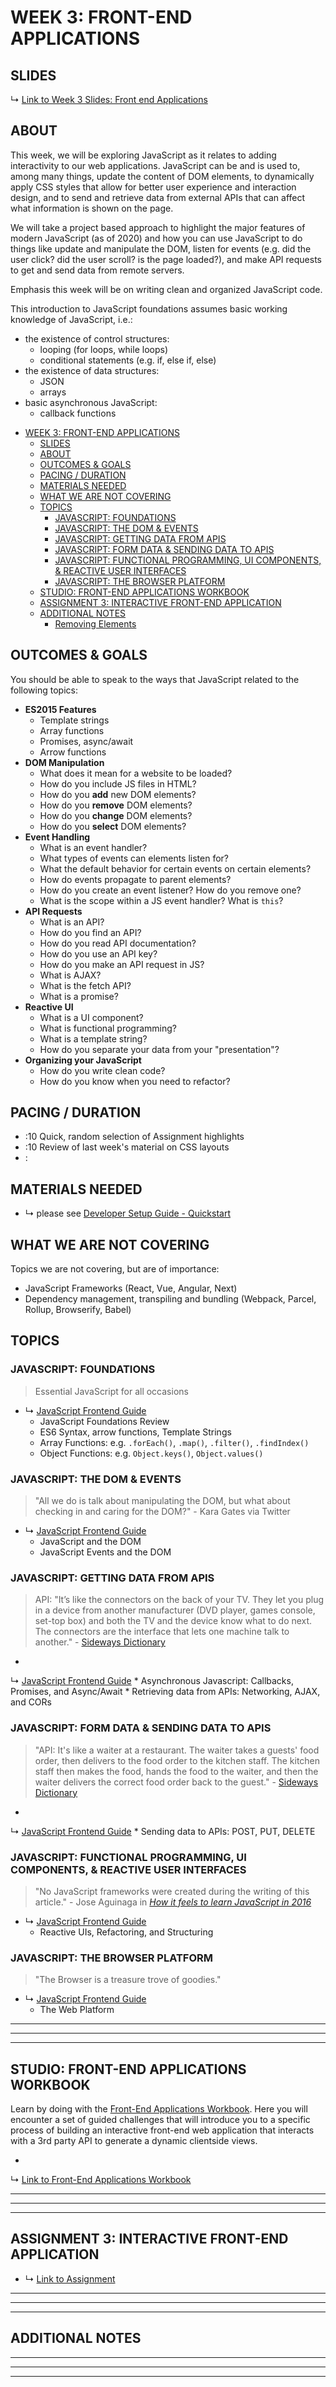 # WEEK 3: FRONT-END APPLICATIONS

## SLIDES

↳ [Link to Week 3 Slides: Front end Applications](https://docs.google.com/presentation/d/15shDWywWVGY5k-3kBwwpSdGI-_CsdwTgPGnag614BQs/edit?usp=sharing)

## ABOUT

This week, we will be exploring JavaScript as it relates to adding interactivity to our web applications. JavaScript can
be and is used to, among many things, update the content of DOM elements, to dynamically apply CSS styles that allow for
better user experience and interaction design, and to send and retrieve data from external APIs that can affect what
information is shown on the page.

We will take a project based approach to highlight the major features of modern JavaScript (as of 2020) and how you can
use JavaScript to do things like update and manipulate the DOM, listen for events (e.g. did the user click? did the user
scroll? is the page loaded?), and make API requests to get and send data from remote servers.

Emphasis this week will be on writing clean and organized JavaScript code.

This introduction to JavaScript foundations assumes basic working knowledge of JavaScript, i.e.:

* the existence of control structures:
    * looping (for loops, while loops)
    * conditional statements (e.g. if, else if, else)
* the existence of data structures:
    * JSON
    * arrays
* basic asynchronous JavaScript:
    * callback functions

- [WEEK 3: FRONT-END APPLICATIONS](#week-3-front-end-applications)
    - [SLIDES](#slides)
    - [ABOUT](#about)
    - [OUTCOMES & GOALS](#outcomes--goals)
    - [PACING / DURATION](#pacing--duration)
    - [MATERIALS NEEDED](#materials-needed)
    - [WHAT WE ARE NOT COVERING](#what-we-are-not-covering)
    - [TOPICS](#topics)
        - [JAVASCRIPT: FOUNDATIONS](#javascript-foundations)
        - [JAVASCRIPT: THE DOM & EVENTS](#javascript-the-dom--events)
        - [JAVASCRIPT: GETTING DATA FROM APIS](#javascript-getting-data-from-apis)
        - [JAVASCRIPT: FORM DATA & SENDING DATA TO APIS](#javascript-form-data--sending-data-to-apis)
        - [JAVASCRIPT: FUNCTIONAL PROGRAMMING, UI COMPONENTS, & REACTIVE USER INTERFACES](#javascript-functional-programming-ui-components--reactive-user-interfaces)
        - [JAVASCRIPT: THE BROWSER PLATFORM](#javascript-the-browser-platform)
    - [STUDIO: FRONT-END APPLICATIONS WORKBOOK](#studio-front-end-applications-workbook)
    - [ASSIGNMENT 3: INTERACTIVE FRONT-END APPLICATION](#assignment-3-interactive-front-end-application)
    - [ADDITIONAL NOTES](#additional-notes)
        - [Removing Elements](#removing-elements)

## OUTCOMES & GOALS

You should be able to speak to the ways that JavaScript related to the following topics:

* **ES2015 Features**
    * Template strings
    * Array functions
    * Promises, async/await
    * Arrow functions
* **DOM Manipulation**
    * What does it mean for a website to be loaded?
    * How do you include JS files in HTML?
    * How do you **add** new DOM elements?
    * How do you **remove** DOM elements?
    * How do you **change** DOM elements?
    * How do you **select** DOM elements?
* **Event Handling**
    * What is an event handler?
    * What types of events can elements listen for?
    * What the default behavior for certain events on certain elements?
    * How do events propagate to parent elements?
    * How do you create an event listener? How do you remove one?
    * What is the scope within a JS event handler? What is `this`?
* **API Requests**
    * What is an API?
    * How do you find an API?
    * How do you read API documentation?
    * How do you use an API key?
    * How do you make an API request in JS?
    * What is AJAX?
    * What is the fetch API?
    * What is a promise?
* **Reactive UI**
    * What is a UI component?
    * What is functional programming?
    * What is a template string?
    * How do you separate your data from your "presentation"?
* **Organizing your JavaScript**
    * How do you write clean code?
    * How do you know when you need to refactor?

## PACING / DURATION

* :10 Quick, random selection of Assignment highlights
* :10 Review of last week's material on CSS layouts
* :

## MATERIALS NEEDED

* ↳ please see [Developer Setup Guide - Quickstart](../guides/developer-setup-guide.md#quickstart)

## WHAT WE ARE NOT COVERING

Topics we are not covering, but are of importance:

* JavaScript Frameworks (React, Vue, Angular, Next)
* Dependency management, transpiling and bundling (Webpack, Parcel, Rollup, Browserify, Babel)

## TOPICS

### JAVASCRIPT: FOUNDATIONS

> Essential JavaScript for all occasions

* ↳ [JavaScript Frontend Guide](../guides/javascript-frontend-guide.md#javascript-foundations)
    * JavaScript Foundations Review
    * ES6 Syntax, arrow functions, Template Strings
    * Array Functions: e.g. `.forEach()`, `.map()`, `.filter()`, `.findIndex()`
    * Object Functions: e.g. `Object.keys()`, `Object.values()`

### JAVASCRIPT: THE DOM & EVENTS

> "All we do is talk about manipulating the DOM, but what about checking in and caring for the DOM?" - Kara Gates via
> Twitter

* ↳ [JavaScript Frontend Guide](../guides/javascript-frontend-guide.md#javascript-and-the-dom)
    * JavaScript and the DOM
    * JavaScript Events and the DOM

### JAVASCRIPT: GETTING DATA FROM APIS

> API: "It’s like the connectors on the back of your TV. They let you plug in a device from another manufacturer (DVD
> player, games console, set-top box) and both the TV and the device know what to do next. The connectors are the
> interface that lets one machine talk to another." - [Sideways Dictionary](https://sidewaysdictionary.com/#/term/api)

*
↳ [JavaScript Frontend Guide](../guides/javascript-frontend-guide.md#javascript-networking-ajax-talking-to-apis-and-cors)
    * Asynchronous Javascript: Callbacks, Promises, and Async/Await
    * Retrieving data from APIs: Networking, AJAX, and CORs

### JAVASCRIPT: FORM DATA & SENDING DATA TO APIS

> "API: It's like a waiter at a restaurant. The waiter takes a guests' food order, then delivers to the food order to
> the kitchen staff. The kitchen staff then makes the food, hands the food to the waiter, and then the waiter delivers the
> correct food order back to the guest." - [Sideways Dictionary](https://sidewaysdictionary.com/#/term/api)

*
↳ [JavaScript Frontend Guide](../guides/javascript-frontend-guide.md#javascript-networking-ajax-talking-to-apis-and-cors)
    * Sending data to APIs: POST, PUT, DELETE

### JAVASCRIPT: FUNCTIONAL PROGRAMMING, UI COMPONENTS, & REACTIVE USER INTERFACES

> "No JavaScript frameworks were created during the writing of this article." - Jose Aguinaga in
*[How it feels to learn JavaScript in 2016]((https://hackernoon.com/how-it-feels-to-learn-javascript-in-2016-d3a717dd577f))*

* ↳ [JavaScript Frontend Guide](../guides/javascript-frontend-guide.md)
    * Reactive UIs, Refactoring, and Structuring

### JAVASCRIPT: THE BROWSER PLATFORM

> "The Browser is a treasure trove of goodies."

* ↳ [JavaScript Frontend Guide](../guides/javascript-frontend-guide.md#the-web-platform)
    * The Web Platform

***
***
***

## STUDIO: FRONT-END APPLICATIONS WORKBOOK

Learn by doing with
the [Front-End Applications Workbook](https://github.com/muji786/spring2024-dynamic-web-development/front-end-applications-workbook).
Here you will encounter a set of guided challenges that will introduce you to a specific process of building an
interactive front-end web application that interacts with a 3rd party API to generate a dynamic clientside views.

*
↳ [Link to Front-End Applications Workbook](https://github.com/muji786/spring2024-dynamic-web-development/front-end-applications-workbook)

***
***
***

## ASSIGNMENT 3: INTERACTIVE FRONT-END APPLICATION

* ↳ [Link to Assignment](../assignments/03_assignment.md)

***
***
***

## ADDITIONAL NOTES

<!-- ### DOM Manipulation

When JavaScript was first created back in the 90's, one of the original uses was to dynamically change a page's HTML after the website had loaded. This is still the most common usage of JS in the browser.

To get started, create a new `index.html`, a new empty JS file `script.js`, and have the HTML link to the script. Then start a simple static server to start building and testing. -->



<!-- #### When is a website finished loading?
Back in week 1, we talked about all of the steps that happen when you load a website in a browser. Part of that process is when the server sends back an HTML file, and the browser starts rendering the HTML. The browser interprets the HTML and builds the DOM (Document Object Model) of the website. This process isn't instantaneous—it takes some time. If we want to make changes to the DOM, we have to wait until it's finished loading. How do we know (in code) when it's done? The browser fires a `load` event, which we can listen for:
```js
window.onload = function() {
  initialize();
  appendToDOM();
}
```
You'll need to call any code that accesses the DOM, whether you are selecting elements, binding event handlers, or adding or removing elements, after this function had been called. It's common wrap calls to any initialization code in this function.

You can read more here about the details about [Browser Page Lifecycle](/guides/browser-guide.md##the-page-lifecycle) -->

<!-- #### Selecting DOM Elements

See [Selecting DOM Elements](../guides/javascript-frontend-guide.md#selecting-dom-elements) in the JS Front End Guide. -->


<!-- #### Creating and Appending DOM Elements
See [Reference: JavaScript and the DOM](../guides/javascript-frontend-guide.md#references-javascript-and-the-dom) for an in-depth guide. 

*Note*: You cannot create or append DOM elements until the website is loaded. Therefore you'll need to wrap all of the code in this section in a `window.onload` handler.

To create a new element, the code looks like

```js
const newParagraph = document.createElement("p");
newParagraph.textContent = "I'm a new paragraph";
```

If you then reload your webpage, you won't see the new element? Why? Because you didn't say where you want to put it. You must manually append it to the DOM. You need to include the line
```js
document.body.appendChild(newParagraph);
```

Often, you don't want to append your new element to the end of your DOM, but in a specific location. Rather then specifying an index, it's most common to specify the parent element to add the element to. For example, if your HTML body looked like this
```html
<section id="post">
</section>
<ul id="comments">
</ul>
<footer>
</footer>
```
And you wanted to add a new element to the `#comments` section, you first need to select the element to append to, using `document.getElementById`:
```js
const commentsContainer = document.getElementById("comments");
const newComment = document.createElement("li");
newComment.textContent = "This is an amazing post.";
commentsContainer.appendChild(newComment);
```
Once you selected an element, you can access that elements attributes/properties/methods. This allows you to set, for example, the `textContent` or `innerHTML`, or call methods like `removeChild()`. These depend on the type of HTML element, but you can get the gist from looking at the [HTMLElement](https://developer.mozilla.org/en-US/docs/Web/API/HTMLElement) documentation on MDN (Mozilla Developer Network).

#### Removing Elements

After you've selected an element, you can remove it directly by calling `.remove()`, or remove a child element by calling `.removeChild(childElement)`:
```js
const postElement = document.getElementById("post");
postElement.remove();

const commentContainer = document.getElementById("comments");
commentContainer.removeChild(commentContainer.lastChild);
``` -->

<!-- #### HTML Element Reference
The best reference for web development tools is the [Mozilla Developer Network](https://developer.mozilla.org/en-US/docs/Web). It's impossible to memorize all of the different attributes and methods and properties!

Every single HTML element is a subclass of [HTMLElement](https://developer.mozilla.org/en-US/docs/Web/API/HTMLElement). This means that every single element shares some of the same methods and properties, and also have their own (for example, a `<p>` tag can do different stuff from a `<canvas>` element). Also, HTMLElement is a subclass of a few different classes—[Element](https://developer.mozilla.org/en-US/docs/Web/API/Element), [Node](https://developer.mozilla.org/en-US/docs/Web/API/Node), and [EventTarget](https://developer.mozilla.org/en-US/docs/Web/API/EventTarget)—therefore, all elements also include any of the methods/properties from these classes as well.

TODO: include a reference on inheritance and subclasses. -->

<!-- ### Event Handlers

Websites and web applications are interactive. When you click on a link, it takes you to a new page, you click a button and it makes a purchase. Every HTML element has **event handlers** so that you can listen for these events, and take actions (i.e. execute code) when these events occur. 

See [Event Handlers and Event Listeners](../guides/javascript-frontend-guide.md#event-handlers-and-event-listeners) for commonly used events. -->

<!-- ### Using APIs -->

<!-- #### What is an API?
In ICM, we used p5.js to get data from API's using [loadJSON()](https://p5js.org/reference/#/p5/loadJSON). Our p5.js sketch, the front end JavaScript code, was making an HTTP request, specifically an AJAX request (Asychronous JavaScript Request), and fetching JSON data. This specific type of API is called a REST (Relational State Transfer) API, which specifically defines the interface for computer systems connected to the Internet. I just named a lot of terms, so let's take a step back and talk about all of these different pieces.

What is an API? API stands for "Application Programming Interface," which I don't think does a great job of actually explaining what an API is. The thing is, it's actually a pretty general term—basically, every piece of software has an interface, and therefore an API. You use the API in *code*—for example, you can open the website [Twitter](https://twitter.com) to write a tweet, or you can use the Twitter API to write a tweet from code. Why would you want to do this? For example, you could make a Twitter bot that tweets a programmatically generated [Emoji Aquarium](https://twitter.com/emojiaquarium) every three hours.

What you can do with an API depends on the underlying software. Sometimes an API gives you access to JSON weather data, or sometimes it lets you create a Tweet, or control another application like Ableton Live.

In this class, we will use the term API mostly in the context of RESTful API's and Browser API's. In reality, you're using tons of APIs (VSCode API, Node API, etc.) but we may not talk about them.

* **Reading: ** [Nobody Introduced Me to the API](https://www.robinwieruch.de/what-is-an-api-javascript) -->

<!-- #### Connecting to RESTful APIs with JavaScript: AJAX and the Fetch API
When you load a website or web application, the server is communicating with the browser using HTTP. This is called a **communication protocol**. When you want to load data from an API, you also need to make the request using HTTP. In JavaScript, this is done using AJAX (Asynchronous JavaScript and XML). 

The syntax for making AJAX requests is quite verbose, and while some libraries have been created to make AJAX easier to use (jQuery, Axios), the standard now is to use the Fetch API. To use the Fetch API, you must understand Promises and async/await.

* **Promises and async/await**: [Callbacks, Promises, and async/await](../guides/javascript-frontend-guide.md#callbacks-promises-and-asyncawait)
* **In-depth guide**: [JavaScript Networking, AJAX, talking to APIs, and CORS](../guides/javascript-frontend-guide.md#javascript-networking-ajax-talking-to-apis-and-cors) -->

<!-- #### Public APIs and Terms

Many websites and web applications have created publicly available APIs, to let you access their data or use their services from code. There's tons to choose from!

* **Resource**: [Free, Public APIs](https://github.com/public-apis/public-apis)

If you look through this list, and look through the documentation for each API, you'll notice they look pretty different. Some are minimal, for example, the [Bored API](https://www.boredapi.com/documentation) simply gives you suggestions for activities to do if you are bored. [The New York Times APIs](https://developer.nytimes.com/apis) are much more complicated, and therefore the [documentation](https://developer.nytimes.com/docs/articlesearch-product/1/overview) is more complicated.

There are a few terms to get comfortable with when using APIs:
* **Authentication (or Auth)**: Some APIs require you to authenticate before you can use them. Why? Think of it like logging into a website like Twitter—it gives the API developers and maintainers control over your access to the service, as well as see how you are using it. If they perceive that you are abusing their service, they can turn off your access.
* **AJAX and Fetch**: see [#javascript-networking-ajax-talking-to-apis-and-cors](../guides/javascript-frontend-guide.md)
* **CORS**: Cross-Origin Resource Sharing gives API controls over which websites can access the API. APIs decide which origins can access them, and how. If CORS is enabled, then you should be able to use it. If you are making the requests server-side, this is irrelevant, as CORS is only important for AJAX requests, but that's a topic for next week.
* **origin**: an origin is the protocol (http, https) + hostname (localhost, twitter.com) + port (8000, 80). For example, the full origin running your website locally using the python simple server is `http://localhost:8000`, and the full origin of Wikipedia is https://wikipedia.org:443
* **API Key**: a string of letters/numbers that gives you access to an API, that you can think of like a password.
* **OAuth**: A system for authenticating with an API service in which you can enter a username and password and get back a token. Usually more complicated to use than an API key.
* **Base URL**: Every API has base URL that all of its endpoints are appended to. It usually looks something like `https://www.potterapi.com/v1/`
* **Endpoint**: Also known as a path, an endpoint gives you the slice of data, or service within an API, which is appended to the base url. This also includes the HTTP verb (GET, POST, etc.) ([What is an HTTP verb?](https://developer.mozilla.org/en-US/docs/Web/HTTP/Methods)) This could be something like GET `/characters`, where the full URL would be GET `https://www.potterapi.com/v1/characters`. 
* **URL Query Parameters**: Often endpoints allow you filter and search the data at an endpoint using query string parameters. For example, `https://www.potterapi.com/v1/characters?house=Gryffindor`. `house` is the name of the parameter, and `Gryffindor` is the value. In the documentation, it's usually specified what these parameters can be, just be sure to [URL encode](https://developer.mozilla.org/en-US/docs/Web/JavaScript/Reference/Global_Objects/encodeURI) them.
* **Response format**: Usually the response is JSON, very rarely it will not be. -->






***
***
***

